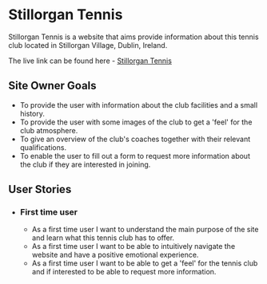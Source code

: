 # Stillorgan Tennis

Stillorgan Tennis is a website that aims provide information about this tennis club located in Stillorgan Village, Dublin, Ireland.


The live link can be found here - [Stillorgan Tennis](https://cgrace0044.github.io/stillorgan-tennis/)

## Site Owner Goals

- To provide the user with information about the club facilities and a small history.
- To provide the user with some images of the club to get a 'feel' for the club atmosphere.
- To give an overview of the club's coaches together with their relevant qualifications.
- To enable the user to fill out a form to request more information about the club if they are interested in joining.

## User Stories

- ### First time user

  - As a first time user I want to understand the main purpose of the site and learn what this tennis club has to offer.
  - As a first time user I want to be able to intuitively navigate the website and have a positive emotional experience.
  - As a first time user I want to be able to get a 'feel' for the tennis club and if interested to be able to request more information. 

